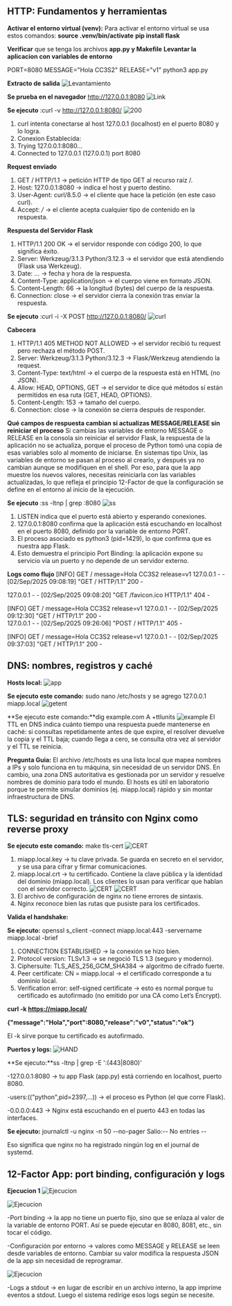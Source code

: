 ## HTTP: Fundamentos y herramientas
 **Activar el entorno virtual (venv):**
Para activar el entorno virtual se usa estos comandos:
**source .venv/bin/activate**
**pip install flask**

**Verificar** que se tenga los archivos **app.py y Makefile**
 **Levantar la aplicacion con variables de entorno**

PORT=8080 MESSAGE="Hola CC3S2" RELEASE="v1" python3 app.py

**Extracto de salida**
![Levantamiento](imagenes/Levantamiento.png)

**Se prueba en el navegador**
http://127.0.0.1:8080
![Link](imagenes/resultadoHTTP.png)


**Se ejecuto** :curl -v http://127.0.0.1:8080/
![200](imagenes/200.png)

1. curl intenta conectarse al host 127.0.0.1 (localhost) en el puerto 8080 y lo logra.
2. Conexion Establecida:
3. Trying 127.0.0.1:8080...
4. Connected to 127.0.0.1 (127.0.0.1) port 8080

**Request enviado**
1. GET / HTTP/1.1 → petición HTTP de tipo GET al recurso raíz /.
2. Host: 127.0.0.1:8080 → indica el host y puerto destino.
3. User-Agent: curl/8.5.0 → el cliente que hace la petición (en este caso curl).
4. Accept: */* → el cliente acepta cualquier tipo de contenido en la respuesta.

**Respuesta del Servidor Flask**
1. HTTP/1.1 200 OK → el servidor responde con código 200, lo que significa éxito.
2. Server: Werkzeug/3.1.3 Python/3.12.3 → el servidor que está atendiendo (Flask usa Werkzeug).
3. Date: ... → fecha y hora de la respuesta.
4. Content-Type: application/json → el cuerpo viene en formato JSON.
5. Content-Length: 66 → la longitud (bytes) del cuerpo de la respuesta.
6. Connection: close → el servidor cierra la conexión tras enviar la respuesta.

**Se ejecuto** :curl -i -X POST http://127.0.0.1:8080/
![curl](imagenes/curl.png)

**Cabecera**
1. HTTP/1.1 405 METHOD NOT ALLOWED → el servidor recibió tu request pero rechaza el método POST.
2. Server: Werkzeug/3.1.3 Python/3.12.3 → Flask/Werkzeug atendiendo la request.
3. Content-Type: text/html → el cuerpo de la respuesta está en HTML (no JSON).
4. Allow: HEAD, OPTIONS, GET → el servidor te dice qué métodos sí están permitidos en esa ruta (GET, HEAD, OPTIONS).
5. Content-Length: 153 → tamaño del cuerpo.
6. Connection: close → la conexión se cierra después de responder.

**Qué campos de respuesta cambian si actualizas MESSAGE/RELEASE sin reiniciar el proceso**
Si cambias las variables de entorno MESSAGE o RELEASE en la consola sin reiniciar el servidor Flask, la respuesta de la aplicación no se actualiza, porque el proceso de Python tomó una copia de esas variables solo al momento de iniciarse. En sistemas tipo Unix, las variables de entorno se pasan al proceso al crearlo, y después ya no cambian aunque se modifiquen en el shell. Por eso, para que la app muestre los nuevos valores, necesitas reiniciarla con las variables actualizadas, lo que refleja el principio 12-Factor de que la configuración se define en el entorno al inicio de la ejecución.


**Se ejecuto** :ss -ltnp | grep :8080
![ss](imagenes/ss.png)
1. LISTEN indica que el puerto está abierto y esperando conexiones.
2. 127.0.0.1:8080 confirma que la aplicación está escuchando en localhost en el puerto 8080, definido por la variable de entorno PORT.
3. El proceso asociado es python3 (pid=1429), lo que confirma que es nuestra app Flask.
4. Esto demuestra el principio Port Binding: la aplicación expone su servicio vía un puerto y no depende de un servidor externo.

**Logs como flujo**
[INFO] GET /  message=Hola CC3S2 release=v1
127.0.0.1 - - [02/Sep/2025 09:08:19] "GET / HTTP/1.1" 200 -  

127.0.0.1 - - [02/Sep/2025 09:08:20] "GET /favicon.ico HTTP/1.1" 404 -

[INFO] GET /  message=Hola CC3S2 release=v1
127.0.0.1 - - [02/Sep/2025 09:12:30] "GET / HTTP/1.1" 200 -        
127.0.0.1 - - [02/Sep/2025 09:26:06] "POST / HTTP/1.1" 405 -

[INFO] GET /  message=Hola CC3S2 release=v1
127.0.0.1 - - [02/Sep/2025 09:37:03] "GET / HTTP/1.1" 200 -

## DNS: nombres, registros y caché

**Hosts local:**
![app](imagenes/miapplocal.png)

**Se ejecuto este comando:** sudo nano /etc/hosts  y se agrego 127.0.0.1   miapp.local 
![getent](imagenes/getent.png)

**Se ejecuto este comando:**dig example.com A +ttlunits
![example](imagenes/digExample.png)
El TTL en DNS indica cuánto tiempo una respuesta puede mantenerse en caché: si consultas repetidamente antes de que expire, el resolver devuelve la copia y el TTL baja; cuando llega a cero, se consulta otra vez al servidor y el TTL se reinicia.

**Pregunta Guia:**
El archivo /etc/hosts es una lista local que mapea nombres a IPs y solo funciona en tu máquina, sin necesidad de un servidor DNS. En cambio, una zona DNS autoritativa es gestionada por un servidor y resuelve nombres de dominio para todo el mundo. El hosts es útil en laboratorio porque te permite simular dominios (ej. miapp.local) rápido y sin montar infraestructura de DNS.

## TLS: seguridad en tránsito con Nginx como reverse proxy

**Se ejecuto este comando:** make tls-cert 
![CERT](imagenes/micert.png)
1. miapp.local.key → tu clave privada. Se guarda en secreto en el servidor, y se usa para cifrar y firmar comunicaciones.
2. miapp.local.crt → tu certificado. Contiene la clave pública y la identidad del dominio (miapp.local). Los clientes lo usan para verificar que hablan con el servidor correcto.
![CERT](imagenes/certificado1.png)
![CERT](imagenes/certificado2.png)
1. El archivo de configuración de nginx no tiene errores de sintaxis.
2. Nginx reconoce bien las rutas que pusiste para los certificados.

**Valida el handshake:**

**Se ejecuto:** openssl s_client -connect miapp.local:443 -servername miapp.local -brief
1. CONNECTION ESTABLISHED → la conexión se hizo bien.
2. Protocol version: TLSv1.3 → se negoció TLS 1.3 (seguro y moderno).
3. Ciphersuite: TLS_AES_256_GCM_SHA384 → algoritmo de cifrado fuerte.
4. Peer certificate: CN = miapp.local → el certificado corresponde a tu dominio local.
5. Verification error: self-signed certificate → esto es normal porque tu certificado es autofirmado (no emitido por una CA como Let’s Encrypt).

**curl -k https://miapp.local/**

**{"message":"Hola","port":8080,"release":"v0","status":"ok"}**

El -k sirve porque tu certificado es autofirmado.


**Puertos y logs:**
![HAND](imagenes/Puerto1.png)

**Se ejecuto:**ss -ltnp | grep -E ':(443|8080)'

-127.0.0.1:8080 → tu app Flask (app.py) está corriendo en localhost, puerto 8080.

-users:(("python",pid=2397,...)) → el proceso es Python (el que corre Flask).

-0.0.0.0:443 → Nginx está escuchando en el puerto 443 en todas las interfaces.

**Se ejecuto:** journalctl -u nginx -n 50 --no-pager
Salio:-- No entries --

Eso significa que nginx no ha registrado ningún log en el journal de systemd.

## 12-Factor App: port binding, configuración y logs

**Ejecucion 1**
![Ejecucion](imagenes/ejecucion1.png)

![Ejecucion](imagenes/ejecucion2.png)

-Port binding → la app no tiene un puerto fijo, sino que se enlaza al valor de la variable de entorno PORT. Así se puede ejecutar en 8080, 8081, etc., sin tocar el código.

-Configuración por entorno → valores como MESSAGE y RELEASE se leen desde variables de entorno. Cambiar su valor modifica la respuesta JSON de la app sin necesidad de reprogramar.

![Ejecucion](imagenes/log.png)

-Logs a stdout → en lugar de escribir en un archivo interno, la app imprime eventos a stdout. Luego el sistema redirige esos logs según se necesite.